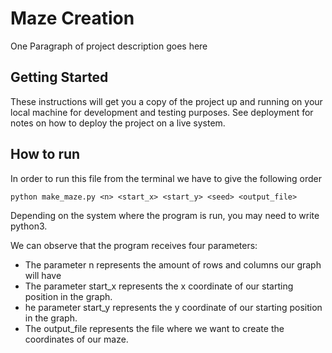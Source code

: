 # Maze Creation

One Paragraph of project description goes here

## Getting Started

These instructions will get you a copy of the project up and running on your local machine for development and testing purposes. See deployment for notes on how to deploy the project on a live system.

## How to run
In order to run this file from the terminal we have to give the following order

```
python make_maze.py <n> <start_x> <start_y> <seed> <output_file>
```
Depending on the system where the program is run, you may need to write python3.

We can observe that the program receives four parameters:
* The parameter n represents the amount of rows and columns our graph will have
* The parameter start_x represents the x coordinate of our starting position in the graph. 
* he parameter start_y represents the y coordinate of our starting position in the graph. 
* The output_file represents the file where we want to create the coordinates of our maze.
